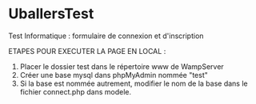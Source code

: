 # UballersTest
Test Informatique : formulaire de connexion et d'inscription 

ETAPES POUR EXECUTER LA PAGE EN LOCAL :

1) Placer le dossier test dans le répertoire www de WampServer 
2) Créer une base mysql dans phpMyAdmin nommée "test"
3) Si la base est nommée autrement, modifier le nom de la base dans le fichier connect.php dans modele.
